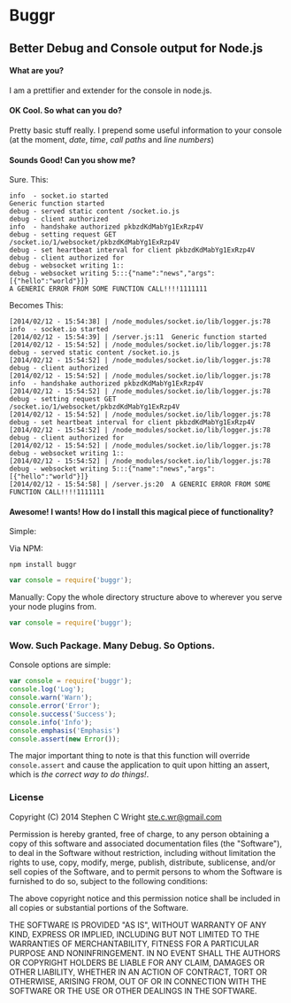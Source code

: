# Buggr
## Better Debug and Console output for Node.js

#### What are you?

I am a prettifier and extender for the console in node.js.

#### OK Cool.  So what can you do?

Pretty basic stuff really.  I prepend some useful information to your console (at the moment, *date*, *time*, *call paths* and *line numbers*)

#### Sounds Good!  Can you show me?

Sure.  This:

```
info  - socket.io started
Generic function started
debug - served static content /socket.io.js
debug - client authorized
info  - handshake authorized pkbzdKdMabYg1ExRzp4V
debug - setting request GET /socket.io/1/websocket/pkbzdKdMabYg1ExRzp4V
debug - set heartbeat interval for client pkbzdKdMabYg1ExRzp4V
debug - client authorized for 
debug - websocket writing 1::
debug - websocket writing 5:::{"name":"news","args":[{"hello":"world"}]}
A GENERIC ERROR FROM SOME FUNCTION CALL!!!!1111111
```

Becomes This:

```
[2014/02/12 - 15:54:38] | /node_modules/socket.io/lib/logger.js:78     info  - socket.io started
[2014/02/12 - 15:54:39] | /server.js:11  Generic function started
[2014/02/12 - 15:54:52] | /node_modules/socket.io/lib/logger.js:78     debug - served static content /socket.io.js
[2014/02/12 - 15:54:52] | /node_modules/socket.io/lib/logger.js:78     debug - client authorized
[2014/02/12 - 15:54:52] | /node_modules/socket.io/lib/logger.js:78     info  - handshake authorized pkbzdKdMabYg1ExRzp4V
[2014/02/12 - 15:54:52] | /node_modules/socket.io/lib/logger.js:78     debug - setting request GET /socket.io/1/websocket/pkbzdKdMabYg1ExRzp4V
[2014/02/12 - 15:54:52] | /node_modules/socket.io/lib/logger.js:78     debug - set heartbeat interval for client pkbzdKdMabYg1ExRzp4V
[2014/02/12 - 15:54:52] | /node_modules/socket.io/lib/logger.js:78     debug - client authorized for 
[2014/02/12 - 15:54:52] | /node_modules/socket.io/lib/logger.js:78     debug - websocket writing 1::
[2014/02/12 - 15:54:52] | /node_modules/socket.io/lib/logger.js:78     debug - websocket writing 5:::{"name":"news","args":[{"hello":"world"}]}
[2014/02/12 - 15:54:58] | /server.js:20  A GENERIC ERROR FROM SOME FUNCTION CALL!!!!1111111
```

#### Awesome!  I wants!  How do I install this magical piece of functionality?

Simple:

Via NPM:
```
npm install buggr
```
```javascript
var console = require('buggr');
```

Manually:
Copy the whole directory structure above to wherever you serve your node plugins from.
```javascript
var console = require('buggr');
```

### Wow.  Such Package.  Many Debug.  So Options.

Console options are simple:

```javascript
var console = require('buggr');
console.log('Log');
console.warn('Warn');
console.error('Error');
console.success('Success');
console.info('Info');
console.emphasis('Emphasis')
console.assert(new Error());
```

The major important thing to note is that this function will override `console.assert` and cause the application to quit upon hitting an assert, which is *the correct way to do things!*.




### License
Copyright (C) 2014 Stephen C Wright <ste.c.wr@gmail.com>


Permission is hereby granted, free of charge, to any person obtaining a copy of this software and associated documentation files (the "Software"), to deal in the Software without restriction, including without limitation the rights to use, copy, modify, merge, publish, distribute, sublicense, and/or sell copies of the Software, and to permit persons to whom the Software is furnished to do so, subject to the following conditions:

The above copyright notice and this permission notice shall be included in all copies or substantial portions of the Software.

THE SOFTWARE IS PROVIDED "AS IS", WITHOUT WARRANTY OF ANY KIND, EXPRESS OR IMPLIED, INCLUDING BUT NOT LIMITED TO THE WARRANTIES OF MERCHANTABILITY, FITNESS FOR A PARTICULAR PURPOSE AND NONINFRINGEMENT. IN NO EVENT SHALL THE AUTHORS OR COPYRIGHT HOLDERS BE LIABLE FOR ANY CLAIM, DAMAGES OR OTHER LIABILITY, WHETHER IN AN ACTION OF CONTRACT, TORT OR OTHERWISE, ARISING FROM, OUT OF OR IN CONNECTION WITH THE SOFTWARE OR THE USE OR OTHER DEALINGS IN THE SOFTWARE.